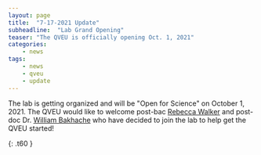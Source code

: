 ```yaml
---
layout: page
title:  "7-17-2021 Update"
subheadline:  "Lab Grand Opening"
teaser: "The QVEU is officially opening Oct. 1, 2021"
categories:
    - news
tags:
    - news
    - qveu
    - update
---
```

The lab is getting organized and will be "Open for Science" on October 1, 2021. The QVEU would like to welcome post-bac [Rebecca Walker](/labmembers/rw/) and post-doc Dr. [William Bakhache](/labmembers/wb/) who have decided to join the lab to help get the QVEU started!

{: .t60 }

